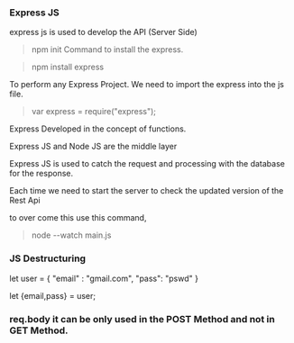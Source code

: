 ### Express JS
express js is used to develop the API (Server Side)

>npm init
Command to install the express.

>npm install express

To perform any Express Project. We need to import the express into the js file.

> var express = require("express");
 
Express Developed in the concept of functions.

Express JS and Node JS are the middle layer

Express JS is used to catch the request and processing with the database for the response.

Each time we need to start the server to check the updated version of the Rest Api

to over come this use this command,
> node --watch main.js

### JS Destructuring

let user = {
    "email" : "gmail.com",
    "pass": "pswd"
}

let {email,pass} = user;


### req.body it can be only used in the POST Method and not in GET Method.